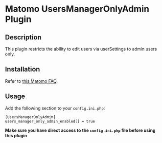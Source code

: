 # Matomo UsersManagerOnlyAdmin Plugin

## Description

This plugin restricts the ability to edit users via userSettings to admin users only.

## Installation

Refer to [this Matomo FAQ](https://matomo.org/faq/plugins/faq_21/).

## Usage

Add the following section to your `config.ini.php`:

```
[UsersManagerOnlyAdmin]
users_manager_only_admin_enabled[] = true

```

**Make sure you have direct access to the `config.ini.php` file before using this plugin**